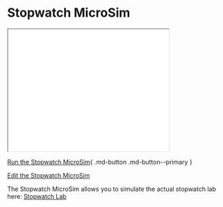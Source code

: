 # Stopwatch MicroSim

<iframe src="main.html" height="280px" width="370px"></iframe>

[Run the Stopwatch MicroSim](./main.html){ .md-button .md-button--primary }

[Edit the Stopwatch MicroSim](https://editor.p5js.org/dmccreary/sketches/8kQCSNdA6)

The Stopwatch MicroSim allows you to simulate the actual stopwatch lab here: [Stopwatch Lab](../../kits/stopwatch/index.md)
